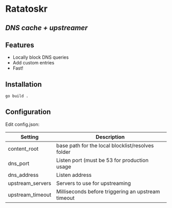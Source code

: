 # Ratatoskr
## _DNS cache + upstreamer_

## Features

- Locally block DNS queries
- Add custom entries
- Fast!



## Installation

```sh
go build .
```

## Configuration

Edit config.json:

| Setting | Description |
| ------ | ------ |
| content_root | base path for the local blocklist/resolves folder |
| dns_port | Listen port (must be 53 for production usage |
| dns_address | Listen address |
| upstream_servers | Servers to use for upstreaming |
| upstream_timeout | Milliseconds before triggering an upstream timeout  |